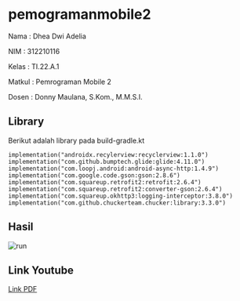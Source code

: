 # pemogramanmobile2

Nama    : Dhea Dwi Adelia

NIM     : 312210116

Kelas   : TI.22.A.1

Matkul  : Pemrograman Mobile 2

Dosen   : Donny Maulana, S.Kom., M.M.S.I.

## Library

Berikut adalah library pada build-gradle.kt

```
implementation("androidx.recylerview:recyclerview:1.1.0")
implementation("com.github.bumptech.glide:glide:4.11.0")
implementation("com.loopj.android:android-async-http:1.4.9")
implementation("com.google.code.gson:gson:2.8.6")
implementation("com.squareup.retrofit2:retrofit:2.6.4")
implementation("com.squareup.retrofit2:converter-gson:2.6.4")
implementation("com.squareup.okhttp3:logging-interceptor:3.8.0")
implementation("com.github.chuckerteam.chucker:library:3.3.0")
```


## Hasil

![run](https://github.com/dheadwiadelia/pemogramanmobile2/assets/115794875/dadb399c-a8c5-4fd8-849b-f54a6fb24bb0)


## Link Youtube

[Link PDF](file:///C:/Users/LAB%203.5%20RPL/Downloads/312210116_DHEA%20DWI%20ADELIA.pdf)
